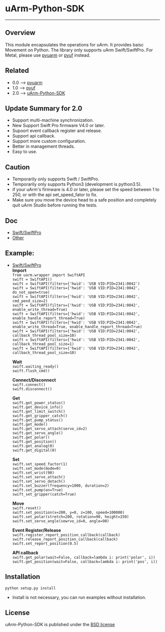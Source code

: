 # uArm-Python-SDK
----------

## Overview
This module encapsulates the operations for uArm. It provides baisc Movement on Python.
The library only supports uArm Swift/SwiftPro. For Metal, please use [pyuarm](https://github.com/uArm-Developer/pyuarm) or [pyuf](https://github.com/uArm-Developer/uArm-Python-SDK/tree/1.0-pyuf) instead.

## Related
- 0.0 --> [pyuarm](https://github.com/uArm-Developer/pyuarm)
- 1.0 --> [pyuf](https://github.com/uArm-Developer/uArm-Python-SDK/tree/1.0-pyuf)
- 2.0 --> [uArm-Python-SDK](https://github.com/uArm-Developer/uArm-Python-SDK/tree/2.0)


## Update Summary for 2.0
- Support multi-machine synchronization.
- New Support Swift Pro firmware V4.0 or later.
- Supoort event callback register and release.
- Support api callback.
- Support more custom configuration.
- Better in management threads.
- Easy to use.

## Caution
- Temporarily only supports Swift / SwiftPro.
- Temporarily only supports Python3 (development is python3.5).
- if your uArm's firmware is 4.0 or later, please set the speed between 1 to 250, or with the api set_speed_fator to fix.
- Make sure you move the device head to a safe position and completely quit uArm Studio before running the tests.

## Doc
- [Swift/SwiftPro](doc/api/swift_api.md)
- [Other](doc/api/)

## Example: 
- [Swift/SwiftPro](examples/api/)  
	**Import**  
	`from uarm.wrapper import SwiftAPI`  
	`swift = SwiftAPI()`  
	`swift = SwiftAPI(filters={'hwid': 'USB VID:PID=2341:0042')`  
	`swift = SwiftAPI(filters={'hwid': 'USB VID:PID=2341:0042', do_not_open=true)`  
	`swift = SwiftAPI(filters={'hwid': 'USB VID:PID=2341:0042', cmd_pend_size=2)`  
	`swift = SwiftAPI(filters={'hwid': 'USB VID:PID=2341:0042', enable_write_thread=True)`  
	`swift = SwiftAPI(filters={'hwid': 'USB VID:PID=2341:0042', enable_handle_report_thread=True)`  
	`swift = SwiftAPI(filters={'hwid': 'USB VID:PID=2341:0042', enable_write_thread=True, enable_handle_report_thread=True)`  
	`swift = SwiftAPI(filters={'hwid': 'USB VID:PID=2341:0042', callback_thread_pool_size=10)`  
	`swift = SwiftAPI(filters={'hwid': 'USB VID:PID=2341:0042', callback_thread_pool_size=1)`  
	`swift = SwiftAPI(filters={'hwid': 'USB VID:PID=2341:0042', callback_thread_pool_size=10)`  
	  
	**Wait**  
	`swift.waiting_ready()`  
	`swift.flush_cmd()`  
	  
	**Connect/Disconnect**  
	`swift.connect()`  
	`swift.disconnect()`  
	  
	**Get**  
	`swift.get_power_status()`  
	`swift.get_device_info()`  
	`swift.get_limit_switch()`  
	`swift.get_gripper_catch()`  
	`swift.get_pump_status()`  
	`swift.get_mode()`  
	`swift.get_servo_attach(servo_id=2)`  
	`swift.get_servo_angle()`  
	`swift.get_polar()`  
	`swift.get_position()`  
	`swift.get_analog(0)`  
	`swift.get_digital(0)`  
	  
	**Set**  
	`swift.set_speed_factor(1)`  
	`swift.set_mode(mode=0)`  
	`swift.set_wrist(90)`  
	`swift.set_servo_attach()`  
	`swift.set_servo_detach()`  
	`swift.set_buzzer(frequency=1000, duration=2)`  
	`swift.set_pump(on=True)`  
	`swift_set_gripper(catch=True)`  
	  
	**Move**  
	`swift.reset()`  
	`swift.set_position(x=200, y=0, z=100, speed=100000)`  
	`swift.set_polar(stretch=200, rotation=90, height=150)`  
	`swift.set_servo_angle(sewrvo_id=0, angle=90)`  
	  
	**Event Register/Release**  
	`swift.register_report_position_callback(callback)`  
	`swift.release_report_position_callback(callback)`  
	`swift.set_report_position(0.5)`  
	  
	**API callback**  
	`swift.get_polar(wait=False, callback=lambda i: print('polar', i))`  
	`swift.get_position(wait=False, callback=lambda i: print('pos', i))`  
	  



## Installation
    python setup.py install
- Install is not necessary, you can run examples without installation.

## License
uArm-Python-SDK is published under the [BSD license](https://en.wikipedia.org/wiki/BSD_licenses)